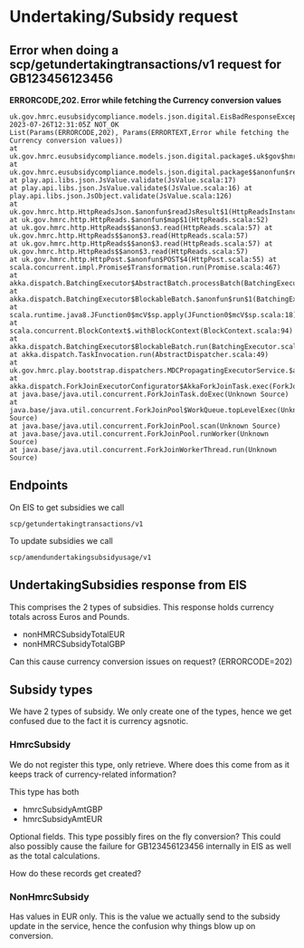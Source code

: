 

# Undertaking/Subsidy request

## Error when doing a scp/getundertakingtransactions/v1 request for GB123456123456
**ERRORCODE,202. Error while fetching the Currency conversion values**

```
uk.gov.hmrc.eusubsidycompliance.models.json.digital.EisBadResponseException: 2023-07-26T12:31:05Z NOT_OK 
List(Params(ERRORCODE,202), Params(ERRORTEXT,Error while fetching the Currency conversion values)) 
at uk.gov.hmrc.eusubsidycompliance.models.json.digital.package$.uk$gov$hmrc$eusubsidycompliance$models$json$digital$package$$$anonfun$readResponseFor$1(package.scala:88)
at uk.gov.hmrc.eusubsidycompliance.models.json.digital.package$$anonfun$readResponseFor$2.reads(package.scala:79) 
at play.api.libs.json.JsValue.validate(JsValue.scala:17)
at play.api.libs.json.JsValue.validate$(JsValue.scala:16) at play.api.libs.json.JsObject.validate(JsValue.scala:126) 
at uk.gov.hmrc.http.HttpReadsJson.$anonfun$readJsResult$1(HttpReadsInstances.scala:107) at uk.gov.hmrc.http.HttpReads.$anonfun$map$1(HttpReads.scala:52) 
at uk.gov.hmrc.http.HttpReads$$anon$3.read(HttpReads.scala:57) at uk.gov.hmrc.http.HttpReads$$anon$3.read(HttpReads.scala:57) 
at uk.gov.hmrc.http.HttpReads$$anon$3.read(HttpReads.scala:57) at uk.gov.hmrc.http.HttpReads$$anon$3.read(HttpReads.scala:57) 
at uk.gov.hmrc.http.HttpPost.$anonfun$POST$4(HttpPost.scala:55) at scala.concurrent.impl.Promise$Transformation.run(Promise.scala:467) 
at akka.dispatch.BatchingExecutor$AbstractBatch.processBatch(BatchingExecutor.scala:63) 
at akka.dispatch.BatchingExecutor$BlockableBatch.$anonfun$run$1(BatchingExecutor.scala:100) 
at scala.runtime.java8.JFunction0$mcV$sp.apply(JFunction0$mcV$sp.scala:18) 
at scala.concurrent.BlockContext$.withBlockContext(BlockContext.scala:94) 
at akka.dispatch.BatchingExecutor$BlockableBatch.run(BatchingExecutor.scala:100) 
at akka.dispatch.TaskInvocation.run(AbstractDispatcher.scala:49) 
at uk.gov.hmrc.play.bootstrap.dispatchers.MDCPropagatingExecutorService.$anonfun$execute$1(MDCPropagatingExecutorService.scala:53) 
at akka.dispatch.ForkJoinExecutorConfigurator$AkkaForkJoinTask.exec(ForkJoinExecutorConfigurator.scala:48) 
at java.base/java.util.concurrent.ForkJoinTask.doExec(Unknown Source) 
at java.base/java.util.concurrent.ForkJoinPool$WorkQueue.topLevelExec(Unknown Source) 
at java.base/java.util.concurrent.ForkJoinPool.scan(Unknown Source) 
at java.base/java.util.concurrent.ForkJoinPool.runWorker(Unknown Source) 
at java.base/java.util.concurrent.ForkJoinWorkerThread.run(Unknown Source)
```

## Endpoints

On EIS to get subsidies we call 
```
scp/getundertakingtransactions/v1
```

To update subsidies we call

```
scp/amendundertakingsubsidyusage/v1
```

## UndertakingSubsidies response from EIS

This comprises the 2 types of subsidies. This response holds currency totals across Euros and Pounds.

* nonHMRCSubsidyTotalEUR
* nonHMRCSubsidyTotalGBP

Can this cause currency conversion issues on request? (ERRORCODE=202)



## Subsidy types

We have 2 types of subsidy. We only create one of the types, hence we get confused due to the fact it is currency agsnotic.

### HmrcSubsidy
We do not register this type, only retrieve. Where does this come from as it keeps track of currency-related
information?

This type has both 

* hmrcSubsidyAmtGBP
* hmrcSubsidyAmtEUR

Optional fields. This type possibly fires on the fly conversion? This could also possibly cause the failure for GB123456123456 internally 
in EIS as well as the total calculations.


How do these records get created?

### NonHmrcSubsidy

Has values in EUR only. This is the value we actually send to the subsidy update in the service, hence the confusion why things 
blow up on conversion.


